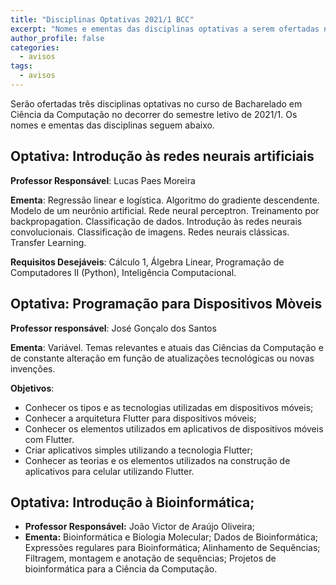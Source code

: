 ```yaml
---
title: "Disciplinas Optativas 2021/1 BCC" 
excerpt: "Nomes e ementas das disciplinas optativas a serem ofertadas no semestre 2021/1 no curso de Bacharelado em Ciência da Computação."
author_profile: false
categories:
  - avisos
tags:
  - avisos
---
```


Serão ofertadas três disciplinas optativas no curso de Bacharelado em Ciência da Computação no decorrer do semestre letivo de 2021/1. Os nomes e ementas das disciplinas seguem abaixo.

## Optativa: Introdução às redes neurais artificiais

**Professor Responsável**: Lucas Paes Moreira

**Ementa**: Regressão linear e logística. Algoritmo do gradiente descendente. Modelo de um neurônio artificial. Rede neural perceptron. Treinamento por backpropagation. Classificação de dados. Introdução às redes neurais convolucionais. Classificação de imagens. Redes neurais clássicas. Transfer Learning.

**Requisitos Desejáveis**: Cálculo 1, Álgebra Linear, Programação de Computadores II (Python), Inteligência Computacional.

## Optativa: Programação para Dispositivos Mòveis

**Professor responsável**: José Gonçalo dos Santos

**Ementa**: Variável. Temas relevantes e atuais das Ciências da Computação e de constante alteração em função de atualizações tecnológicas ou novas invenções.

**Objetivos**: 
- Conhecer os tipos e as tecnologias utilizadas em dispositivos móveis;
- Conhecer a arquitetura Flutter para dispositivos móveis;
- Conhecer os elementos utilizados em aplicativos de dispositivos móveis com Flutter.
- Criar aplicativos simples utilizando a tecnologia Flutter;
- Conhecer as teorias e os elementos utilizados na construção de aplicativos para celular utilizando Flutter.

## Optativa: Introdução à Bioinformática;
- **Professor Responsável:** João Victor de Araújo Oliveira;
- **Ementa:** Bioinformática e Biologia Molecular; Dados de Bioinformática; Expressões regulares para Bioinformática; Alinhamento de Sequências; Filtragem, montagem e anotação de sequências; Projetos de bioinformática para a Ciência da Computação.
